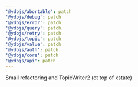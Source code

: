 ```yaml
---
'@ydbjs/abortable': patch
'@ydbjs/debug': patch
'@ydbjs/error': patch
'@ydbjs/query': patch
'@ydbjs/retry': patch
'@ydbjs/topic': patch
'@ydbjs/value': patch
'@ydbjs/auth': patch
'@ydbjs/core': patch
'@ydbjs/api': patch
---
```


Small refactoring and TopicWriter2 (ot top of xstate)
